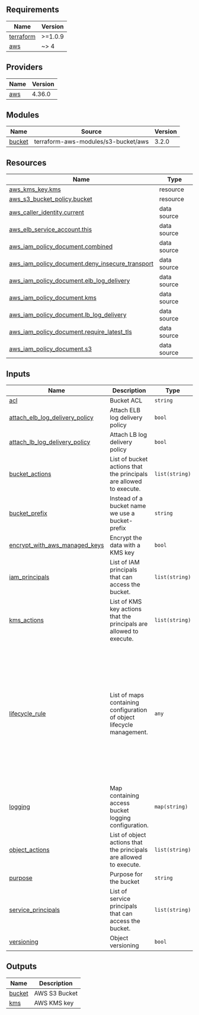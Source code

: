 ## Requirements

| Name | Version |
|------|---------|
| <a name="requirement_terraform"></a> [terraform](#requirement\_terraform) | >=1.0.9 |
| <a name="requirement_aws"></a> [aws](#requirement\_aws) | ~> 4 |

## Providers

| Name | Version |
|------|---------|
| <a name="provider_aws"></a> [aws](#provider\_aws) | 4.36.0 |

## Modules

| Name | Source | Version |
|------|--------|---------|
| <a name="module_bucket"></a> [bucket](#module\_bucket) | terraform-aws-modules/s3-bucket/aws | 3.2.0 |

## Resources

| Name | Type |
|------|------|
| [aws_kms_key.kms](https://registry.terraform.io/providers/hashicorp/aws/latest/docs/resources/kms_key) | resource |
| [aws_s3_bucket_policy.bucket](https://registry.terraform.io/providers/hashicorp/aws/latest/docs/resources/s3_bucket_policy) | resource |
| [aws_caller_identity.current](https://registry.terraform.io/providers/hashicorp/aws/latest/docs/data-sources/caller_identity) | data source |
| [aws_elb_service_account.this](https://registry.terraform.io/providers/hashicorp/aws/latest/docs/data-sources/elb_service_account) | data source |
| [aws_iam_policy_document.combined](https://registry.terraform.io/providers/hashicorp/aws/latest/docs/data-sources/iam_policy_document) | data source |
| [aws_iam_policy_document.deny_insecure_transport](https://registry.terraform.io/providers/hashicorp/aws/latest/docs/data-sources/iam_policy_document) | data source |
| [aws_iam_policy_document.elb_log_delivery](https://registry.terraform.io/providers/hashicorp/aws/latest/docs/data-sources/iam_policy_document) | data source |
| [aws_iam_policy_document.kms](https://registry.terraform.io/providers/hashicorp/aws/latest/docs/data-sources/iam_policy_document) | data source |
| [aws_iam_policy_document.lb_log_delivery](https://registry.terraform.io/providers/hashicorp/aws/latest/docs/data-sources/iam_policy_document) | data source |
| [aws_iam_policy_document.require_latest_tls](https://registry.terraform.io/providers/hashicorp/aws/latest/docs/data-sources/iam_policy_document) | data source |
| [aws_iam_policy_document.s3](https://registry.terraform.io/providers/hashicorp/aws/latest/docs/data-sources/iam_policy_document) | data source |

## Inputs

| Name | Description | Type | Default | Required |
|------|-------------|------|---------|:--------:|
| <a name="input_acl"></a> [acl](#input\_acl) | Bucket ACL | `string` | `"private"` | no |
| <a name="input_attach_elb_log_delivery_policy"></a> [attach\_elb\_log\_delivery\_policy](#input\_attach\_elb\_log\_delivery\_policy) | Attach ELB log delivery policy | `bool` | `false` | no |
| <a name="input_attach_lb_log_delivery_policy"></a> [attach\_lb\_log\_delivery\_policy](#input\_attach\_lb\_log\_delivery\_policy) | Attach LB log delivery policy | `bool` | `false` | no |
| <a name="input_bucket_actions"></a> [bucket\_actions](#input\_bucket\_actions) | List of bucket actions that the principals are allowed to execute. | `list(string)` | `[]` | no |
| <a name="input_bucket_prefix"></a> [bucket\_prefix](#input\_bucket\_prefix) | Instead of a bucket name we use a bucket-prefix | `string` | n/a | yes |
| <a name="input_encrypt_with_aws_managed_keys"></a> [encrypt\_with\_aws\_managed\_keys](#input\_encrypt\_with\_aws\_managed\_keys) | Encrypt the data with a KMS key | `bool` | `false` | no |
| <a name="input_iam_principals"></a> [iam\_principals](#input\_iam\_principals) | List of IAM principals that can access the bucket. | `list(string)` | `[]` | no |
| <a name="input_kms_actions"></a> [kms\_actions](#input\_kms\_actions) | List of KMS key actions that the principals are allowed to execute. | `list(string)` | <pre>[<br>  "kms:GenerateDataKey*"<br>]</pre> | no |
| <a name="input_lifecycle_rule"></a> [lifecycle\_rule](#input\_lifecycle\_rule) | List of maps containing configuration of object lifecycle management. | `any` | <pre>[<br>  {<br>    "enabled": true,<br>    "id": "lifecycle-rule-1",<br>    "noncurrent_version_expiration": {<br>      "days": 90<br>    },<br>    "transition": [<br>      {<br>        "days": 30,<br>        "storage_class": "ONEZONE_IA"<br>      },<br>      {<br>        "days": 60,<br>        "storage_class": "GLACIER"<br>      }<br>    ]<br>  }<br>]</pre> | no |
| <a name="input_logging"></a> [logging](#input\_logging) | Map containing access bucket logging configuration. | `map(string)` | `{}` | no |
| <a name="input_object_actions"></a> [object\_actions](#input\_object\_actions) | List of object actions that the principals are allowed to execute. | `list(string)` | <pre>[<br>  "s3:PutObject"<br>]</pre> | no |
| <a name="input_purpose"></a> [purpose](#input\_purpose) | Purpose for the bucket | `string` | n/a | yes |
| <a name="input_service_principals"></a> [service\_principals](#input\_service\_principals) | List of service principals that can access the bucket. | `list(string)` | `[]` | no |
| <a name="input_versioning"></a> [versioning](#input\_versioning) | Object versioning | `bool` | `true` | no |

## Outputs

| Name | Description |
|------|-------------|
| <a name="output_bucket"></a> [bucket](#output\_bucket) | AWS S3 Bucket |
| <a name="output_kms"></a> [kms](#output\_kms) | AWS KMS key |
